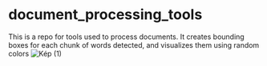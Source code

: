 # document_processing_tools
This is a repo for tools used to process documents.
It creates bounding boxes for each chunk of words detected, and visualizes them using random colors
![Kép (1)](https://github.com/user-attachments/assets/beb5cb5c-7114-4104-96e3-b1719ec41a2c)
